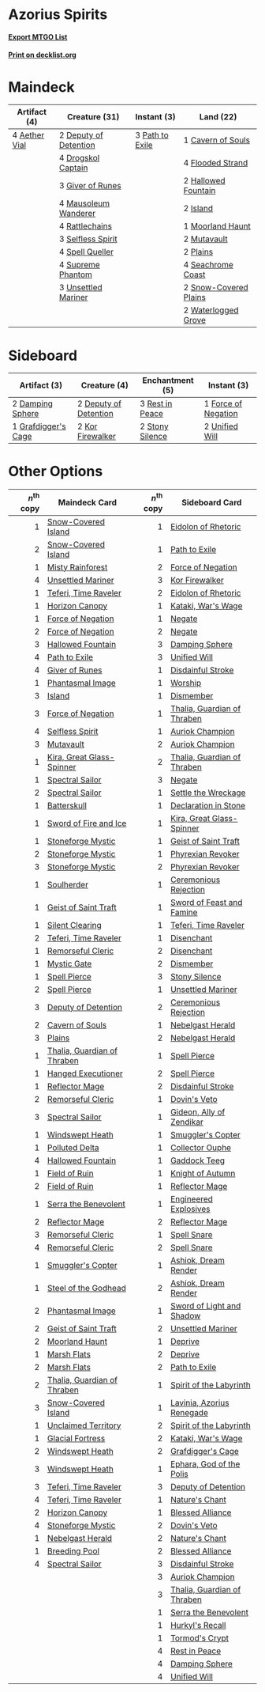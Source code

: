 # Azorius Spirits

#### [Export MTGO List](../collection/Azorius%20Spirits/Azorius%20Spirits.txt)
#### [Print on decklist.org](http://decklist.org/?deckmain=4%09Aether%20Vial%0A1%09Cavern%20of%20Souls%0A2%09Deputy%20of%20Detention%0A4%09Drogskol%20Captain%0A4%09Flooded%20Strand%0A3%09Giver%20of%20Runes%0A2%09Hallowed%20Fountain%0A2%09Island%0A4%09Mausoleum%20Wanderer%0A1%09Moorland%20Haunt%0A2%09Mutavault%0A3%09Path%20to%20Exile%0A2%09Plains%0A4%09Rattlechains%0A4%09Seachrome%20Coast%0A3%09Selfless%20Spirit%0A2%09Snow-Covered%20Plains%0A4%09Spell%20Queller%0A4%09Supreme%20Phantom%0A3%09Unsettled%20Mariner%0A2%09Waterlogged%20Grove&deckside=2%09Damping%20Sphere%0A2%09Deputy%20of%20Detention%0A1%09Force%20of%20Negation%0A1%09Grafdigger's%20Cage%0A2%09Kor%20Firewalker%0A3%09Rest%20in%20Peace%0A2%09Stony%20Silence%0A2%09Unified%20Will)
# Maindeck

|                                     Artifact (4)                                      |                                         Creature (31)                                          |                                       Instant (3)                                        |                                           Land (22)                                            |
|---------------------------------------------------------------------------------------|------------------------------------------------------------------------------------------------|------------------------------------------------------------------------------------------|------------------------------------------------------------------------------------------------|
|4 [Aether Vial](http://gatherer.wizards.com/Pages/Card/Details.aspx?multiverseid=48146)|2 [Deputy of Detention](http://gatherer.wizards.com/Pages/Card/Details.aspx?multiverseid=457309)|3 [Path to Exile](http://gatherer.wizards.com/Pages/Card/Details.aspx?multiverseid=220511)|1 [Cavern of Souls](http://gatherer.wizards.com/Pages/Card/Details.aspx?multiverseid=278058)    |
|                                                                                       |4 [Drogskol Captain](http://gatherer.wizards.com/Pages/Card/Details.aspx?multiverseid=244773)   |                                                                                          |4 [Flooded Strand](http://gatherer.wizards.com/Pages/Card/Details.aspx?multiverseid=405098)     |
|                                                                                       |3 [Giver of Runes](http://gatherer.wizards.com/Pages/Card/Details.aspx?multiverseid=463962)     |                                                                                          |2 [Hallowed Fountain](http://gatherer.wizards.com/Pages/Card/Details.aspx?multiverseid=97071)   |
|                                                                                       |4 [Mausoleum Wanderer](http://gatherer.wizards.com/Pages/Card/Details.aspx?multiverseid=414364) |                                                                                          |2 [Island](http://gatherer.wizards.com/Pages/Card/Details.aspx?multiverseid=439857)             |
|                                                                                       |4 [Rattlechains](http://gatherer.wizards.com/Pages/Card/Details.aspx?multiverseid=409824)       |                                                                                          |1 [Moorland Haunt](http://gatherer.wizards.com/Pages/Card/Details.aspx?multiverseid=233239)     |
|                                                                                       |3 [Selfless Spirit](http://gatherer.wizards.com/Pages/Card/Details.aspx?multiverseid=414332)    |                                                                                          |2 [Mutavault](http://gatherer.wizards.com/Pages/Card/Details.aspx?multiverseid=370733)          |
|                                                                                       |4 [Spell Queller](http://gatherer.wizards.com/Pages/Card/Details.aspx?multiverseid=414494)      |                                                                                          |2 [Plains](http://gatherer.wizards.com/Pages/Card/Details.aspx?multiverseid=439856)             |
|                                                                                       |4 [Supreme Phantom](http://gatherer.wizards.com/Pages/Card/Details.aspx?multiverseid=447212)    |                                                                                          |4 [Seachrome Coast](http://gatherer.wizards.com/Pages/Card/Details.aspx?multiverseid=209399)    |
|                                                                                       |3 [Unsettled Mariner](http://gatherer.wizards.com/Pages/Card/Details.aspx?multiverseid=464165)  |                                                                                          |2 [Snow-Covered Plains](http://gatherer.wizards.com/Pages/Card/Details.aspx?multiverseid=121267)|
|                                                                                       |                                                                                                |                                                                                          |2 [Waterlogged Grove](http://gatherer.wizards.com/Pages/Card/Details.aspx?multiverseid=464198)  |


# Sideboard

|                                         Artifact (3)                                         |                                          Creature (4)                                          |                                     Enchantment (5)                                      |                                         Instant (3)                                          |
|----------------------------------------------------------------------------------------------|------------------------------------------------------------------------------------------------|------------------------------------------------------------------------------------------|----------------------------------------------------------------------------------------------|
|2 [Damping Sphere](http://gatherer.wizards.com/Pages/Card/Details.aspx?multiverseid=443101)   |2 [Deputy of Detention](http://gatherer.wizards.com/Pages/Card/Details.aspx?multiverseid=457309)|3 [Rest in Peace](http://gatherer.wizards.com/Pages/Card/Details.aspx?multiverseid=442021)|1 [Force of Negation](http://gatherer.wizards.com/Pages/Card/Details.aspx?multiverseid=464001)|
|1 [Grafdigger's Cage](http://gatherer.wizards.com/Pages/Card/Details.aspx?multiverseid=278452)|2 [Kor Firewalker](http://gatherer.wizards.com/Pages/Card/Details.aspx?multiverseid=442010)     |2 [Stony Silence](http://gatherer.wizards.com/Pages/Card/Details.aspx?multiverseid=247425)|2 [Unified Will](http://gatherer.wizards.com/Pages/Card/Details.aspx?multiverseid=193456)     |


# Other Options

|*n*<sup>th</sup> copy|                                            Maindeck Card                                             |*n*<sup>th</sup> copy|                                            Sideboard Card                                            |
|--------------------:|------------------------------------------------------------------------------------------------------|--------------------:|------------------------------------------------------------------------------------------------------|
|                    1|[Snow-Covered Island](http://gatherer.wizards.com/Pages/Card/Details.aspx?multiverseid=121130)        |                    1|[Eidolon of Rhetoric](http://gatherer.wizards.com/Pages/Card/Details.aspx?multiverseid=380409)        |
|                    2|[Snow-Covered Island](http://gatherer.wizards.com/Pages/Card/Details.aspx?multiverseid=121130)        |                    1|[Path to Exile](http://gatherer.wizards.com/Pages/Card/Details.aspx?multiverseid=220511)              |
|                    1|[Misty Rainforest](http://gatherer.wizards.com/Pages/Card/Details.aspx?multiverseid=405102)           |                    2|[Force of Negation](http://gatherer.wizards.com/Pages/Card/Details.aspx?multiverseid=464001)          |
|                    4|[Unsettled Mariner](http://gatherer.wizards.com/Pages/Card/Details.aspx?multiverseid=464165)          |                    3|[Kor Firewalker](http://gatherer.wizards.com/Pages/Card/Details.aspx?multiverseid=442010)             |
|                    1|[Teferi, Time Raveler](http://gatherer.wizards.com/Pages/Card/Details.aspx?multiverseid=461148)       |                    2|[Eidolon of Rhetoric](http://gatherer.wizards.com/Pages/Card/Details.aspx?multiverseid=380409)        |
|                    1|[Horizon Canopy](http://gatherer.wizards.com/Pages/Card/Details.aspx?multiverseid=409571)             |                    1|[Kataki, War's Wage](http://gatherer.wizards.com/Pages/Card/Details.aspx?multiverseid=382190)         |
|                    1|[Force of Negation](http://gatherer.wizards.com/Pages/Card/Details.aspx?multiverseid=464001)          |                    1|[Negate](http://gatherer.wizards.com/Pages/Card/Details.aspx?multiverseid=423707)                     |
|                    2|[Force of Negation](http://gatherer.wizards.com/Pages/Card/Details.aspx?multiverseid=464001)          |                    2|[Negate](http://gatherer.wizards.com/Pages/Card/Details.aspx?multiverseid=423707)                     |
|                    3|[Hallowed Fountain](http://gatherer.wizards.com/Pages/Card/Details.aspx?multiverseid=97071)           |                    3|[Damping Sphere](http://gatherer.wizards.com/Pages/Card/Details.aspx?multiverseid=443101)             |
|                    4|[Path to Exile](http://gatherer.wizards.com/Pages/Card/Details.aspx?multiverseid=220511)              |                    3|[Unified Will](http://gatherer.wizards.com/Pages/Card/Details.aspx?multiverseid=193456)               |
|                    4|[Giver of Runes](http://gatherer.wizards.com/Pages/Card/Details.aspx?multiverseid=463962)             |                    1|[Disdainful Stroke](http://gatherer.wizards.com/Pages/Card/Details.aspx?multiverseid=420705)          |
|                    1|[Phantasmal Image](http://gatherer.wizards.com/Pages/Card/Details.aspx?multiverseid=220099)           |                    1|[Worship](http://gatherer.wizards.com/Pages/Card/Details.aspx?multiverseid=25553)                     |
|                    3|[Island](http://gatherer.wizards.com/Pages/Card/Details.aspx?multiverseid=439857)                     |                    1|[Dismember](http://gatherer.wizards.com/Pages/Card/Details.aspx?multiverseid=382182)                  |
|                    3|[Force of Negation](http://gatherer.wizards.com/Pages/Card/Details.aspx?multiverseid=464001)          |                    1|[Thalia, Guardian of Thraben](http://gatherer.wizards.com/Pages/Card/Details.aspx?multiverseid=442025)|
|                    4|[Selfless Spirit](http://gatherer.wizards.com/Pages/Card/Details.aspx?multiverseid=414332)            |                    1|[Auriok Champion](http://gatherer.wizards.com/Pages/Card/Details.aspx?multiverseid=72921)             |
|                    3|[Mutavault](http://gatherer.wizards.com/Pages/Card/Details.aspx?multiverseid=370733)                  |                    2|[Auriok Champion](http://gatherer.wizards.com/Pages/Card/Details.aspx?multiverseid=72921)             |
|                    1|[Kira, Great Glass-Spinner](http://gatherer.wizards.com/Pages/Card/Details.aspx?multiverseid=74445)   |                    2|[Thalia, Guardian of Thraben](http://gatherer.wizards.com/Pages/Card/Details.aspx?multiverseid=442025)|
|                    1|[Spectral Sailor](http://gatherer.wizards.com/Pages/Card/Details.aspx?multiverseid=466830)            |                    3|[Negate](http://gatherer.wizards.com/Pages/Card/Details.aspx?multiverseid=423707)                     |
|                    2|[Spectral Sailor](http://gatherer.wizards.com/Pages/Card/Details.aspx?multiverseid=466830)            |                    1|[Settle the Wreckage](http://gatherer.wizards.com/Pages/Card/Details.aspx?multiverseid=435186)        |
|                    1|[Batterskull](http://gatherer.wizards.com/Pages/Card/Details.aspx?multiverseid=233055)                |                    1|[Declaration in Stone](http://gatherer.wizards.com/Pages/Card/Details.aspx?multiverseid=409750)       |
|                    1|[Sword of Fire and Ice](http://gatherer.wizards.com/Pages/Card/Details.aspx?multiverseid=46429)       |                    1|[Kira, Great Glass-Spinner](http://gatherer.wizards.com/Pages/Card/Details.aspx?multiverseid=74445)   |
|                    1|[Stoneforge Mystic](http://gatherer.wizards.com/Pages/Card/Details.aspx?multiverseid=198383)          |                    1|[Geist of Saint Traft](http://gatherer.wizards.com/Pages/Card/Details.aspx?multiverseid=409577)       |
|                    2|[Stoneforge Mystic](http://gatherer.wizards.com/Pages/Card/Details.aspx?multiverseid=198383)          |                    1|[Phyrexian Revoker](http://gatherer.wizards.com/Pages/Card/Details.aspx?multiverseid=383343)          |
|                    3|[Stoneforge Mystic](http://gatherer.wizards.com/Pages/Card/Details.aspx?multiverseid=198383)          |                    2|[Phyrexian Revoker](http://gatherer.wizards.com/Pages/Card/Details.aspx?multiverseid=383343)          |
|                    1|[Soulherder](http://gatherer.wizards.com/Pages/Card/Details.aspx?multiverseid=464163)                 |                    1|[Ceremonious Rejection](http://gatherer.wizards.com/Pages/Card/Details.aspx?multiverseid=417613)      |
|                    1|[Geist of Saint Traft](http://gatherer.wizards.com/Pages/Card/Details.aspx?multiverseid=409577)       |                    1|[Sword of Feast and Famine](http://gatherer.wizards.com/Pages/Card/Details.aspx?multiverseid=214070)  |
|                    1|[Silent Clearing](http://gatherer.wizards.com/Pages/Card/Details.aspx?multiverseid=464195)            |                    1|[Teferi, Time Raveler](http://gatherer.wizards.com/Pages/Card/Details.aspx?multiverseid=461148)       |
|                    2|[Teferi, Time Raveler](http://gatherer.wizards.com/Pages/Card/Details.aspx?multiverseid=461148)       |                    1|[Disenchant](http://gatherer.wizards.com/Pages/Card/Details.aspx?multiverseid=847)                    |
|                    1|[Remorseful Cleric](http://gatherer.wizards.com/Pages/Card/Details.aspx?multiverseid=447169)          |                    2|[Disenchant](http://gatherer.wizards.com/Pages/Card/Details.aspx?multiverseid=847)                    |
|                    1|[Mystic Gate](http://gatherer.wizards.com/Pages/Card/Details.aspx?multiverseid=409557)                |                    2|[Dismember](http://gatherer.wizards.com/Pages/Card/Details.aspx?multiverseid=382182)                  |
|                    1|[Spell Pierce](http://gatherer.wizards.com/Pages/Card/Details.aspx?multiverseid=425876)               |                    3|[Stony Silence](http://gatherer.wizards.com/Pages/Card/Details.aspx?multiverseid=247425)              |
|                    2|[Spell Pierce](http://gatherer.wizards.com/Pages/Card/Details.aspx?multiverseid=425876)               |                    1|[Unsettled Mariner](http://gatherer.wizards.com/Pages/Card/Details.aspx?multiverseid=464165)          |
|                    3|[Deputy of Detention](http://gatherer.wizards.com/Pages/Card/Details.aspx?multiverseid=457309)        |                    2|[Ceremonious Rejection](http://gatherer.wizards.com/Pages/Card/Details.aspx?multiverseid=417613)      |
|                    2|[Cavern of Souls](http://gatherer.wizards.com/Pages/Card/Details.aspx?multiverseid=278058)            |                    1|[Nebelgast Herald](http://gatherer.wizards.com/Pages/Card/Details.aspx?multiverseid=414366)           |
|                    3|[Plains](http://gatherer.wizards.com/Pages/Card/Details.aspx?multiverseid=439856)                     |                    2|[Nebelgast Herald](http://gatherer.wizards.com/Pages/Card/Details.aspx?multiverseid=414366)           |
|                    1|[Thalia, Guardian of Thraben](http://gatherer.wizards.com/Pages/Card/Details.aspx?multiverseid=442025)|                    1|[Spell Pierce](http://gatherer.wizards.com/Pages/Card/Details.aspx?multiverseid=425876)               |
|                    1|[Hanged Executioner](http://gatherer.wizards.com/Pages/Card/Details.aspx?multiverseid=466776)         |                    2|[Spell Pierce](http://gatherer.wizards.com/Pages/Card/Details.aspx?multiverseid=425876)               |
|                    1|[Reflector Mage](http://gatherer.wizards.com/Pages/Card/Details.aspx?multiverseid=407667)             |                    2|[Disdainful Stroke](http://gatherer.wizards.com/Pages/Card/Details.aspx?multiverseid=420705)          |
|                    2|[Remorseful Cleric](http://gatherer.wizards.com/Pages/Card/Details.aspx?multiverseid=447169)          |                    1|[Dovin's Veto](http://gatherer.wizards.com/Pages/Card/Details.aspx?multiverseid=461120)               |
|                    3|[Spectral Sailor](http://gatherer.wizards.com/Pages/Card/Details.aspx?multiverseid=466830)            |                    1|[Gideon, Ally of Zendikar](http://gatherer.wizards.com/Pages/Card/Details.aspx?multiverseid=401897)   |
|                    1|[Windswept Heath](http://gatherer.wizards.com/Pages/Card/Details.aspx?multiverseid=405115)            |                    1|[Smuggler's Copter](http://gatherer.wizards.com/Pages/Card/Details.aspx?multiverseid=417808)          |
|                    1|[Polluted Delta](http://gatherer.wizards.com/Pages/Card/Details.aspx?multiverseid=405104)             |                    1|[Collector Ouphe](http://gatherer.wizards.com/Pages/Card/Details.aspx?multiverseid=464107)            |
|                    4|[Hallowed Fountain](http://gatherer.wizards.com/Pages/Card/Details.aspx?multiverseid=97071)           |                    1|[Gaddock Teeg](http://gatherer.wizards.com/Pages/Card/Details.aspx?multiverseid=140188)               |
|                    1|[Field of Ruin](http://gatherer.wizards.com/Pages/Card/Details.aspx?multiverseid=435415)              |                    1|[Knight of Autumn](http://gatherer.wizards.com/Pages/Card/Details.aspx?multiverseid=452933)           |
|                    2|[Field of Ruin](http://gatherer.wizards.com/Pages/Card/Details.aspx?multiverseid=435415)              |                    1|[Reflector Mage](http://gatherer.wizards.com/Pages/Card/Details.aspx?multiverseid=407667)             |
|                    1|[Serra the Benevolent](http://gatherer.wizards.com/Pages/Card/Details.aspx?multiverseid=463975)       |                    1|[Engineered Explosives](http://gatherer.wizards.com/Pages/Card/Details.aspx?multiverseid=50139)       |
|                    2|[Reflector Mage](http://gatherer.wizards.com/Pages/Card/Details.aspx?multiverseid=407667)             |                    2|[Reflector Mage](http://gatherer.wizards.com/Pages/Card/Details.aspx?multiverseid=407667)             |
|                    3|[Remorseful Cleric](http://gatherer.wizards.com/Pages/Card/Details.aspx?multiverseid=447169)          |                    1|[Spell Snare](http://gatherer.wizards.com/Pages/Card/Details.aspx?multiverseid=446100)                |
|                    4|[Remorseful Cleric](http://gatherer.wizards.com/Pages/Card/Details.aspx?multiverseid=447169)          |                    2|[Spell Snare](http://gatherer.wizards.com/Pages/Card/Details.aspx?multiverseid=446100)                |
|                    1|[Smuggler's Copter](http://gatherer.wizards.com/Pages/Card/Details.aspx?multiverseid=417808)          |                    1|[Ashiok, Dream Render](http://gatherer.wizards.com/Pages/Card/Details.aspx?multiverseid=461155)       |
|                    1|[Steel of the Godhead](http://gatherer.wizards.com/Pages/Card/Details.aspx?multiverseid=270866)       |                    2|[Ashiok, Dream Render](http://gatherer.wizards.com/Pages/Card/Details.aspx?multiverseid=461155)       |
|                    2|[Phantasmal Image](http://gatherer.wizards.com/Pages/Card/Details.aspx?multiverseid=220099)           |                    1|[Sword of Light and Shadow](http://gatherer.wizards.com/Pages/Card/Details.aspx?multiverseid=47453)   |
|                    2|[Geist of Saint Traft](http://gatherer.wizards.com/Pages/Card/Details.aspx?multiverseid=409577)       |                    2|[Unsettled Mariner](http://gatherer.wizards.com/Pages/Card/Details.aspx?multiverseid=464165)          |
|                    2|[Moorland Haunt](http://gatherer.wizards.com/Pages/Card/Details.aspx?multiverseid=233239)             |                    1|[Deprive](http://gatherer.wizards.com/Pages/Card/Details.aspx?multiverseid=193519)                    |
|                    1|[Marsh Flats](http://gatherer.wizards.com/Pages/Card/Details.aspx?multiverseid=405101)                |                    2|[Deprive](http://gatherer.wizards.com/Pages/Card/Details.aspx?multiverseid=193519)                    |
|                    2|[Marsh Flats](http://gatherer.wizards.com/Pages/Card/Details.aspx?multiverseid=405101)                |                    2|[Path to Exile](http://gatherer.wizards.com/Pages/Card/Details.aspx?multiverseid=220511)              |
|                    2|[Thalia, Guardian of Thraben](http://gatherer.wizards.com/Pages/Card/Details.aspx?multiverseid=442025)|                    1|[Spirit of the Labyrinth](http://gatherer.wizards.com/Pages/Card/Details.aspx?multiverseid=378399)    |
|                    3|[Snow-Covered Island](http://gatherer.wizards.com/Pages/Card/Details.aspx?multiverseid=121130)        |                    1|[Lavinia, Azorius Renegade](http://gatherer.wizards.com/Pages/Card/Details.aspx?multiverseid=457333)  |
|                    1|[Unclaimed Territory](http://gatherer.wizards.com/Pages/Card/Details.aspx?multiverseid=435419)        |                    2|[Spirit of the Labyrinth](http://gatherer.wizards.com/Pages/Card/Details.aspx?multiverseid=378399)    |
|                    1|[Glacial Fortress](http://gatherer.wizards.com/Pages/Card/Details.aspx?multiverseid=190562)           |                    2|[Kataki, War's Wage](http://gatherer.wizards.com/Pages/Card/Details.aspx?multiverseid=382190)         |
|                    2|[Windswept Heath](http://gatherer.wizards.com/Pages/Card/Details.aspx?multiverseid=405115)            |                    2|[Grafdigger's Cage](http://gatherer.wizards.com/Pages/Card/Details.aspx?multiverseid=278452)          |
|                    3|[Windswept Heath](http://gatherer.wizards.com/Pages/Card/Details.aspx?multiverseid=405115)            |                    1|[Ephara, God of the Polis](http://gatherer.wizards.com/Pages/Card/Details.aspx?multiverseid=378517)   |
|                    3|[Teferi, Time Raveler](http://gatherer.wizards.com/Pages/Card/Details.aspx?multiverseid=461148)       |                    3|[Deputy of Detention](http://gatherer.wizards.com/Pages/Card/Details.aspx?multiverseid=457309)        |
|                    4|[Teferi, Time Raveler](http://gatherer.wizards.com/Pages/Card/Details.aspx?multiverseid=461148)       |                    1|[Nature's Chant](http://gatherer.wizards.com/Pages/Card/Details.aspx?multiverseid=464159)             |
|                    2|[Horizon Canopy](http://gatherer.wizards.com/Pages/Card/Details.aspx?multiverseid=409571)             |                    1|[Blessed Alliance](http://gatherer.wizards.com/Pages/Card/Details.aspx?multiverseid=414302)           |
|                    4|[Stoneforge Mystic](http://gatherer.wizards.com/Pages/Card/Details.aspx?multiverseid=198383)          |                    2|[Dovin's Veto](http://gatherer.wizards.com/Pages/Card/Details.aspx?multiverseid=461120)               |
|                    1|[Nebelgast Herald](http://gatherer.wizards.com/Pages/Card/Details.aspx?multiverseid=414366)           |                    2|[Nature's Chant](http://gatherer.wizards.com/Pages/Card/Details.aspx?multiverseid=464159)             |
|                    1|[Breeding Pool](http://gatherer.wizards.com/Pages/Card/Details.aspx?multiverseid=97088)               |                    2|[Blessed Alliance](http://gatherer.wizards.com/Pages/Card/Details.aspx?multiverseid=414302)           |
|                    4|[Spectral Sailor](http://gatherer.wizards.com/Pages/Card/Details.aspx?multiverseid=466830)            |                    3|[Disdainful Stroke](http://gatherer.wizards.com/Pages/Card/Details.aspx?multiverseid=420705)          |
|                     |                                                                                                      |                    3|[Auriok Champion](http://gatherer.wizards.com/Pages/Card/Details.aspx?multiverseid=72921)             |
|                     |                                                                                                      |                    3|[Thalia, Guardian of Thraben](http://gatherer.wizards.com/Pages/Card/Details.aspx?multiverseid=442025)|
|                     |                                                                                                      |                    1|[Serra the Benevolent](http://gatherer.wizards.com/Pages/Card/Details.aspx?multiverseid=463975)       |
|                     |                                                                                                      |                    1|[Hurkyl's Recall](http://gatherer.wizards.com/Pages/Card/Details.aspx?multiverseid=135260)            |
|                     |                                                                                                      |                    1|[Tormod's Crypt](http://gatherer.wizards.com/Pages/Card/Details.aspx?multiverseid=389723)             |
|                     |                                                                                                      |                    4|[Rest in Peace](http://gatherer.wizards.com/Pages/Card/Details.aspx?multiverseid=442021)              |
|                     |                                                                                                      |                    4|[Damping Sphere](http://gatherer.wizards.com/Pages/Card/Details.aspx?multiverseid=443101)             |
|                     |                                                                                                      |                    4|[Unified Will](http://gatherer.wizards.com/Pages/Card/Details.aspx?multiverseid=193456)               |

